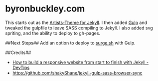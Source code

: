 byronbuckley.com
================

This starts out as the [Artists-Theme for Jekyll][]. I then added [Gulp][] and tweaked the gulpfile to leave SASS compiling to Jekyll. I also added svg spriting, and the ability to deploy to gh-pages. 

##Next Steps##
Add an option to deploy to [surge.sh][] with Gulp.

##Credits##
- [How to build a responsive website from start to finish with Jekyll - DevTips](https://www.youtube.com/playlist?list=PLqGj3iMvMa4KQZUkRjfwMmTq_f1fbxerI)
- https://github.com/shakyShane/jekyll-gulp-sass-browser-sync

[Artists-Theme for Jekyll]: https://www.youtube.com/playlist?list=PLqGj3iMvMa4KQZUkRjfwMmTq_f1fbxerI
[Gulp]: https://github.com/shakyShane/jekyll-gulp-sass-browser-sync "A starter project including full setup for Jekyll, GulpJS, SASS, AutoPrefixer & BrowserSync"
[surge.sh]: www.surge.sh
